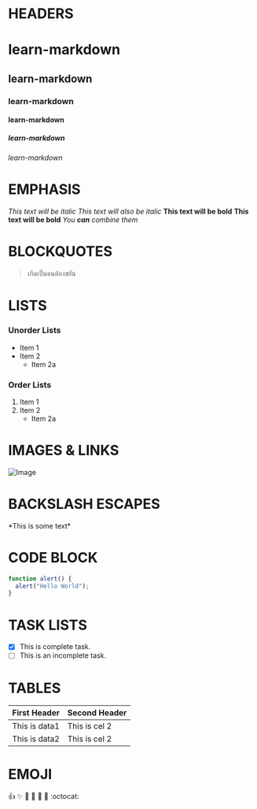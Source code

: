 # HEADERS
# learn-markdown
## learn-markdown
### learn-markdown
#### learn-markdown
##### learn-markdown
###### learn-markdown

# EMPHASIS
*This text will be italic*
_This text will also be italic_
**This text will be bold**
__This text will be bold__
*You **can** combine them*

# BLOCKQUOTES
> เกิดเป็นคนต้องขยัน

# LISTS
### Unorder Lists
* Item 1
* Item 2
  * Item 2a

### Order Lists
1. Item 1
2. Item 2
    * Item 2a

# IMAGES & LINKS
![Image](https://images.unsplash.com/photo-1517694712202-14dd9538aa97?ixid=MnwxMjA3fDB8MHxwaG90by1wYWdlfHx8fGVufDB8fHx8&ixlib=rb-1.2.1&auto=format&fit=crop&w=1500&q=80)

# BACKSLASH ESCAPES
\*This is some text\*

# CODE BLOCK
```javascript
function alert() {
  alert("Hello World");
}
```

# TASK LISTS
- [x] This is complete task.
- [ ] This is an incomplete task.

# TABLES
First Header | Second Header
------------ | -------------
This is data1| This is cel 2
This is data2| This is cel 2

# EMOJI
:+1: :sparkles: :camel: :tada: :rocket: :metal: :octocat:
